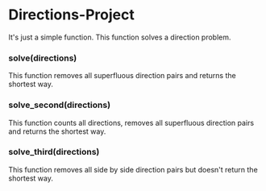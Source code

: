 # Directions-Project

It's just a simple function. This function solves a direction problem.

### solve(directions)
This function removes all superfluous direction pairs and returns the shortest way.

### solve_second(directions)
This function counts all directions, removes all superfluous direction pairs and returns the shortest way.

### solve_third(directions)
This function removes all side by side direction pairs but doesn't return the shortest way.
